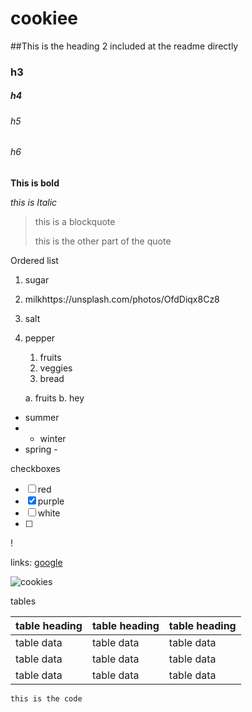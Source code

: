 # cookiee

##This is the heading 2 included at the readme directly

### h3

##### h4

###### h5

###### h6

**This is bold**

_this is Italic_

> this is a blockquote
>
> this is the other part of the quote

Ordered list
1. sugar
2. milkhttps://unsplash.com/photos/OfdDiqx8Cz8
3. salt
4. pepper
   1. fruits
   2. veggies
   3. bread
   
    a. fruits
   b. hey
- summer
- - winter
- spring -

checkboxes
- [ ] red
- [x] purple
- [ ] white
- [ ] 
!

links:
[google](https:google.com)

![cookies](https://unsplash.com/photos/OfdDiqx8Cz8)


tables

| table heading | table heading | table heading |
| ------------- | ------------- | ------------- |
| table data    | table data    | table data    |
| table data    | table data    | table data    |
| table data    | table data    | table data    |



``` this is the code ```



